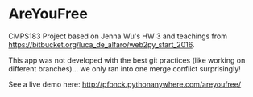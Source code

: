 # AreYouFree
CMPS183 Project based on Jenna Wu's HW 3 and teachings from https://bitbucket.org/luca_de_alfaro/web2py_start_2016.

This app was not developed with the best git practices (like working on different branches)... we only ran into one merge conflict surprisingly! 

See a live demo here: http://pfonck.pythonanywhere.com/areyoufree/
